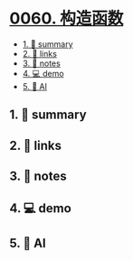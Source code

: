 # [0060. 构造函数](https://github.com/Tdahuyou/TNotes.html-css-js/tree/main/notes/0060.%20%E6%9E%84%E9%80%A0%E5%87%BD%E6%95%B0)


<!-- region:toc -->

- [1. 📝 summary](#1--summary)
- [2. 🔗 links](#2--links)
- [3. 📒 notes](#3--notes)
- [4. 💻 demo](#4--demo)
- [5. 🤖 AI](#5--ai)

<!-- endregion:toc -->

## 1. 📝 summary

## 2. 🔗 links
## 3. 📒 notes
## 4. 💻 demo
## 5. 🤖 AI
